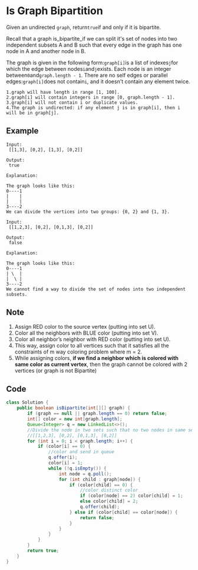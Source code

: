 # Is Graph Bipartition

Given an undirected `graph`, return`true`if and only if it is bipartite.

Recall that a graph is_bipartite_if we can split it's set of nodes into two independent subsets A and B such that every edge in the graph has one node in A and another node in B.

The graph is given in the following form:`graph[i]`is a list of indexes`j`for which the edge between nodes`i`and`j`exists. Each node is an integer between`0`and`graph.length - 1`. There are no self edges or parallel edges:`graph[i]`does not contain`i`, and it doesn't contain any element twice.

```
1.graph will have length in range [1, 100].
2.graph[i] will contain integers in range [0, graph.length - 1].
3.graph[i] will not contain i or duplicate values.
4.The graph is undirected: if any element j is in graph[i], then i will be in graph[j].
```

## Example

```
Input:
 [[1,3], [0,2], [1,3], [0,2]]

Output:
 true

Explanation:

The graph looks like this:
0----1
|    |
|    |
3----2
We can divide the vertices into two groups: {0, 2} and {1, 3}.
```

```
Input:
 [[1,2,3], [0,2], [0,1,3], [0,2]]

Output:
 false

Explanation:

The graph looks like this:
0----1
| \  |
|  \ |
3----2
We cannot find a way to divide the set of nodes into two independent subsets.
```

## Note

1. Assign RED color to the source vertex (putting into set U).  
2. Color all the neighbors with BLUE color (putting into set V).  
3. Color all neighbor’s neighbor with RED color (putting into set U).  
4. This way, assign color to all vertices such that it satisfies all the constraints of m way coloring problem where m = 2.  
5. While assigning colors, **if we find a neighbor which is colored with same color as current vertex**, then the graph cannot be colored with 2 vertices (or graph is not Bipartite)

## Code

```java
class Solution {
    public boolean isBipartite(int[][] graph) {
        if (graph == null || graph.length == 0) return false;
        int[] color = new int[graph.length];
        Queue<Integer> q = new LinkedList<>();
        //Divide the node in two sets such that no two nodes in same set are linked
        //[[1,2,3], [0,2], [0,1,3], [0,2]]
        for (int i = 0; i < graph.length; i++) {
            if (color[i] == 0) {
                //color and send in queue
                q.offer(i);
                color[i] = 1;
                while (!q.isEmpty()) {
                    int node = q.poll();
                    for (int child : graph[node]) {
                        if (color[child] == 0) {
                            //color distinct color
                            if (color[node] == 2) color[child] = 1;
                            else color[child] = 2;
                            q.offer(child);
                        } else if (color[child] == color[node]) {
                            return false;
                        }                  
                    }
                }
            }
        }
        return true;
    }
}
```
